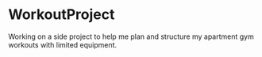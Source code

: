 # WorkoutProject

Working on a side project to help me plan and structure my apartment gym workouts with limited equipment.
